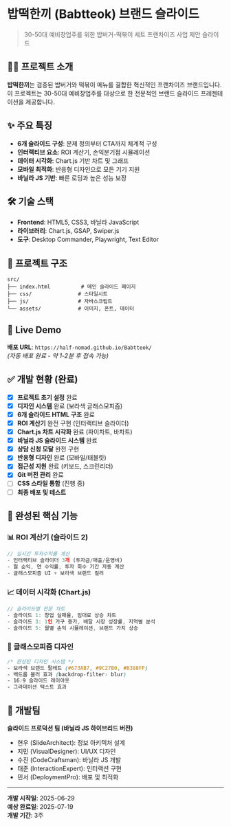 # 밥떡한끼 (Babtteok) 브랜드 슬라이드

> 30-50대 예비창업주를 위한 밥버거-떡볶이 세트 프랜차이즈 사업 제안 슬라이드

## 🍔🍲 프로젝트 소개

**밥떡한끼**는 검증된 밥버거와 떡볶이 메뉴를 결합한 혁신적인 프랜차이즈 브랜드입니다. 이 프로젝트는 30-50대 예비창업주를 대상으로 한 전문적인 브랜드 슬라이드 프레젠테이션을 제공합니다.

## ✨ 주요 특징

- **6개 슬라이드 구성**: 문제 정의부터 CTA까지 체계적 구성
- **인터랙티브 요소**: ROI 계산기, 손익분기점 시뮬레이션
- **데이터 시각화**: Chart.js 기반 차트 및 그래프
- **모바일 최적화**: 반응형 디자인으로 모든 기기 지원
- **바닐라 JS 기반**: 빠른 로딩과 높은 성능 보장

## 🛠️ 기술 스택

- **Frontend**: HTML5, CSS3, 바닐라 JavaScript
- **라이브러리**: Chart.js, GSAP, Swiper.js
- **도구**: Desktop Commander, Playwright, Text Editor

## 📂 프로젝트 구조

```
src/
├── index.html          # 메인 슬라이드 페이지
├── css/               # 스타일시트
├── js/                # 자바스크립트
└── assets/            # 이미지, 폰트, 데이터
```

## 🚀 Live Demo
**배포 URL**: `https://half-nomad.github.io/Babtteok/`  
*(자동 배포 완료 - 약 1-2분 후 접속 가능)*

## ✅ 개발 현황 (완료)

- [x] **프로젝트 초기 설정** 완료
- [x] **디자인 시스템** 완료 (보라색 글래스모피즘)
- [x] **6개 슬라이드 HTML 구조** 완료
- [x] **ROI 계산기** 완전 구현 (인터랙티브 슬라이더)
- [x] **Chart.js 차트 시각화** 완료 (파이차트, 바차트)
- [x] **바닐라 JS 슬라이드 시스템** 완료
- [x] **상담 신청 모달** 완전 구현
- [x] **반응형 디자인** 완료 (모바일/태블릿)
- [x] **접근성 지원** 완료 (키보드, 스크린리더)
- [x] **Git 버전 관리** 완료
- [ ] **CSS 스타일 통합** (진행 중)
- [ ] **최종 배포 및 테스트**

## 🎯 완성된 핵심 기능

### 📊 **ROI 계산기** (슬라이드 2)
```javascript
// 실시간 투자수익률 계산
- 인터랙티브 슬라이더 3개 (투자금/매출/운영비)
- 월 순익, 연 수익률, 투자 회수 기간 자동 계산
- 글래스모피즘 UI + 보라색 브랜드 컬러
```

### 📈 **데이터 시각화** (Chart.js)
```javascript
// 슬라이드별 전문 차트
- 슬라이드 1: 창업 실패율, 임대료 상승 차트
- 슬라이드 3: 1인 가구 증가, 배달 시장 성장률, 지역별 분석
- 슬라이드 5: 월별 손익 시뮬레이션, 브랜드 가치 상승
```

### 🎨 **글래스모피즘 디자인**
```css
/* 완성된 디자인 시스템 */
- 보라색 브랜드 팔레트 (#673AB7, #9C27B0, #B388FF)
- 백드롭 블러 효과 (backdrop-filter: blur)
- 16:9 슬라이드 레이아웃
- 그라데이션 텍스트 효과
```

## 👥 개발팀

**슬라이드 프로덕션 팀 (바닐라 JS 하이브리드 버전)**

- 현우 (SlideArchitect): 정보 아키텍처 설계
- 지민 (VisualDesigner): UI/UX 디자인
- 수진 (CodeCraftsman): 바닐라 JS 개발
- 태준 (InteractionExpert): 인터랙션 구현
- 민서 (DeploymentPro): 배포 및 최적화

---

**개발 시작일**: 2025-06-29  
**예상 완료일**: 2025-07-19  
**개발 기간**: 3주
